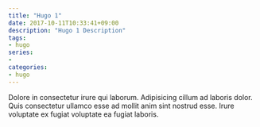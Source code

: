 ```yaml
---
title: "Hugo 1"
date: 2017-10-11T10:33:41+09:00
description: "Hugo 1 Description"
tags:
- hugo
series:
-
categories:
- hugo
---
```


Dolore in consectetur irure qui laborum. Adipisicing cillum ad laboris dolor. Quis consectetur ullamco esse ad mollit anim sint nostrud esse. Irure voluptate ex fugiat voluptate ea fugiat laboris.
